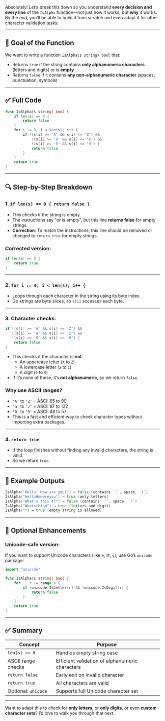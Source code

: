 Absolutely! Let’s break this down so you understand **every decision and every line** of the `IsAlpha` function—not just how it works, but **why** it works. By the end, you’ll be able to build it from scratch and even adapt it for other character validation tasks.

---

## 🧠 Goal of the Function

We want to write a function `IsAlpha(s string) bool` that:

- Returns `true` if the string contains **only alphanumeric characters** (letters and digits) or is **empty**
- Returns `false` if it contains **any non-alphanumeric character** (spaces, punctuation, symbols)

---

## ✅ Full Code

```go
func IsAlpha(s string) bool {
	if len(s) == 0 {
		return false
	}
	for i := 0; i < len(s); i++ {
		if !(s[i] >= 'A' && s[i] <= 'Z') &&
			!(s[i] >= 'a' && s[i] <= 'z') &&
			!(s[i] >= '0' && s[i] <= '9') {
			return false
		}
	}
	return true
}
```

---

## 🔍 Step-by-Step Breakdown

### 1. `if len(s) == 0 { return false }`

- This checks if the string is empty.
- The instructions say "or is empty", but this line **returns false** for empty strings.
- **Correction**: To match the instructions, this line should be removed or changed to `return true` for empty strings.

### Corrected version:
```go
if len(s) == 0 {
	return true
}
```

---

### 2. `for i := 0; i < len(s); i++ {`

- Loops through each character in the string using its byte index.
- Go strings are byte slices, so `s[i]` accesses each byte.

---

### 3. Character checks:

```go
if !(s[i] >= 'A' && s[i] <= 'Z') &&
   !(s[i] >= 'a' && s[i] <= 'z') &&
   !(s[i] >= '0' && s[i] <= '9') {
	return false
}
```

- This checks if the character is **not**:
  - An uppercase letter (`A` to `Z`)
  - A lowercase letter (`a` to `z`)
  - A digit (`0` to `9`)
- If it’s none of these, it’s **not alphanumeric**, so we return `false`.

### Why use ASCII ranges?

- `'A'` to `'Z'` = ASCII 65 to 90
- `'a'` to `'z'` = ASCII 97 to 122
- `'0'` to `'9'` = ASCII 48 to 57
- This is a fast and efficient way to check character types without importing extra packages.

---

### 4. `return true`

- If the loop finishes without finding any invalid characters, the string is valid.
- So we return `true`.

---

## 🧪 Example Outputs

```go
IsAlpha("Hello! How are you?") → false (contains `!`, space, `?`)
IsAlpha("HelloHowareyou") → true (only letters)
IsAlpha("What's this 4?") → false (contains `'`, space, `?`)
IsAlpha("Whatsthis4") → true (letters and digit)
IsAlpha("") → true (empty string is allowed)
```

---

## 🧼 Optional Enhancements

### Unicode-safe version:

If you want to support Unicode characters (like `é`, `你`, `ç`), use Go’s `unicode` package:

```go
import "unicode"

func IsAlpha(s string) bool {
	for _, r := range s {
		if !unicode.IsLetter(r) && !unicode.IsDigit(r) {
			return false
		}
	}
	return true
}
```

---

## ✅ Summary

| Concept | Purpose |
|--------|---------|
| `len(s) == 0` | Handles empty string case |
| ASCII range checks | Efficient validation of alphanumeric characters |
| `return false` | Early exit on invalid character |
| `return true` | All characters are valid |
| Optional: `unicode` | Supports full Unicode character set |

---

Want to adapt this to check for **only letters**, or **only digits**, or even **custom character sets**? I’d love to walk you through that next.
